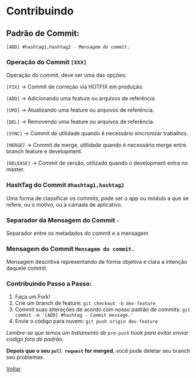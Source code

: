 # Contribuindo

## Padrão de Commit:

`[ADD] #hashtag1,hashtag2 - Mensagem do commit.`


### Operação do Commit `[XXX]`

Operação do commit, deve ser uma das opções:
 

`[FIX]` -> Commit de correção via HOTFIX em produção.

`[ADD]` -> Adicionando uma feature ou arquivos de referência.

`[UPD]` -> Atualizando uma feature ou arquivos de referência.

`[DEL]` -> Removendo uma feature ou arquivos de referência.

`[SYNC]` -> Commit de utilidade quando é necessário sincronizar trabalhos.

`[MERGE]` -> Commit de merge, utilidade quando é necessário merge entre branch feature e development.

`[RELEASE]` -> Commit de versão, utilizado quando o development entra no master.
 
### HashTag do Commit `#hashtag1,hashtag2`
Uma forma de classificar os commits, pode ser o app ou módulo a que se refere, ou o motivo, ou a camada de aplicativo.

### Separador da Mensagem do Commit ` - `
Separador entre os metadados do commit e a mensagem

### Mensagem do Commit `Mensagem do commit.`
Mensagem descritiva representando de forma objetiva e clara a intenção daquele commit.


### Contribuindo Passo a Passo:

1. Faça um Fork!
2. Crie um branch de feature: `git checkout -b dev-feature`
3. Commit suas alterações de acordo com nosso padrão de commits: `git commit -m '[ADD] #hashtag - Commit message.'`
4. Envie o código para nuvem: `git push origin dev-feature`

*Lembre-se que temos um tratamento de `pre-push` hook para evitar enviar código fora de padrão.*

**Depois que o seu `pull request` for merged**, você pode deletar seu branch seu problemas.  
  
[Voltar](https://github.com/Acelera/rc-console)  
